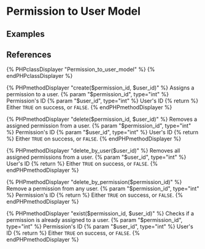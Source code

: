 # Permission to User Model

## Examples

## References

{% PHPclassDisplayer "Permission_to_user_model" %}
{% endPHPclassDisplayer %}

{% PHPmethodDisplayer "create($permission_id, $user_id)" %}
	Assigns a permission to a user.
	{% param "$permission_id", type="int" %}
	Permission's ID
	{% param "$user_id", type="int" %}
	User's ID
	{% return %}
	Either `TRUE` on success, or `FALSE`.
{% endPHPmethodDisplayer %}

{% PHPmethodDisplayer "delete($permission_id, $user_id)" %}
	Removes a assigned permission from a user.
	{% param "$permission_id", type="int" %}
	Permission's ID
	{% param "$user_id", type="int" %}
	User's ID
	{% return %}
	Either `TRUE` on success, or `FALSE`.
{% endPHPmethodDisplayer %}

{% PHPmethodDisplayer "delete_by_user($user_id)" %}
	Removes all assigned permissions from a user.
	{% param "$user_id", type="int" %}
	User's ID
	{% return %}
	Either `TRUE` on success, or `FALSE`.
{% endPHPmethodDisplayer %}

{% PHPmethodDisplayer "delete_by_permission($permission_id)" %}
	Remove a permission from any user.
	{% param "$permission_id", type="int" %}
	Permission's ID
	{% return %}
	Either `TRUE` on success, or `FALSE`.
{% endPHPmethodDisplayer %}

{% PHPmethodDisplayer "exist($permission_id, $user_id)" %}
	Checks if a permission is already assigned to a user.
	{% param "$permission_id", type="int" %}
	Permission's ID
	{% param "$user_id", type="int" %}
	User's ID
	{% return %}
	Either `TRUE` on success, or `FALSE`.
{% endPHPmethodDisplayer %}
